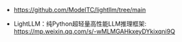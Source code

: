 

- https://github.com/ModelTC/lightllm/tree/main


- LightLLM：纯Python超轻量高性能LLM推理框架: https://mp.weixin.qq.com/s/-wMLMGAHkxeyDYkixqni9Q


